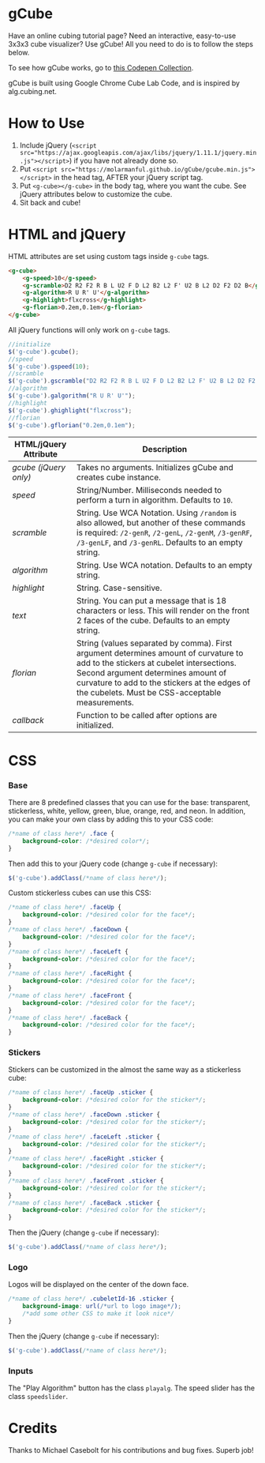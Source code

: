 gCube
==================

Have an online cubing tutorial page? Need an interactive, easy-to-use 3x3x3 cube visualizer? Use gCube! All you need to do is to follow the steps below.

To see how gCube works, go to [this Codepen Collection](http://codepen.io/collection/XOLVLQ/).

gCube is built using Google Chrome Cube Lab Code, and is inspired by alg.cubing.net.

How to Use
==================

1. Include jQuery (`<script src="https://ajax.googleapis.com/ajax/libs/jquery/1.11.1/jquery.min.js"></script>`) if you have not already done so.
2. Put `<script src="https://molarmanful.github.io/gCube/gcube.min.js"></script>` in the head tag, AFTER your jQuery script tag.
3. Put ```<g-cube></g-cube>``` in the body tag, where you want the cube. See jQuery attributes below to customize the cube.
4. Sit back and cube!

HTML and jQuery
==================
HTML attributes are set using custom tags inside `g-cube` tags.
```html
<g-cube>
	<g-speed>10</g-speed>
	<g-scramble>D2 R2 F2 R B L U2 F D L2 B2 L2 F' U2 B L2 D2 F2 D2 B</g-scramble>
	<g-algorithm>R U R' U'</g-algorithm>
	<g-highlight>flxcross</g-highlight>
	<g-florian>0.2em,0.1em</g-florian>
</g-cube>
```

All jQuery functions will only work on `g-cube` tags.
```javascript
//initialize
$('g-cube').gcube();
//speed
$('g-cube').gspeed(10);
//scramble
$('g-cube').gscramble("D2 R2 F2 R B L U2 F D L2 B2 L2 F' U2 B L2 D2 F2 D2 B");
//algorithm
$('g-cube').galgorithm("R U R' U'");
//highlight
$('g-cube').ghighlight("flxcross");
//florian
$('g-cube').gflorian("0.2em,0.1em");
```

| HTML/jQuery Attribute | Description |
|-----------|-------------|
| _gcube (jQuery only)_ | Takes no arguments. Initializes gCube and creates cube instance. |
| _speed_ | String/Number. Milliseconds needed to perform a turn in algorithm. Defaults to `10`. |
| _scramble_ | String. Use WCA Notation. Using `/random` is also allowed, but another of these commands is required: `/2-genR`, `/2-genL`, `/2-genM`, `/3-genRF`, `/3-genLF`, and `/3-genRL`. Defaults to an empty string. |
| _algorithm_ | String. Use WCA notation. Defaults to an empty string. |
| _highlight_ | String. Case-sensitive. |
| _text_ | String. You can put a message that is 18 characters or less. This will render on the front 2 faces of the cube. Defaults to an empty string. |
| _florian_ | String (values separated by comma). First argument determines amount of curvature to add to the stickers at cubelet intersections. Second argument determines amount of curvature to add to the stickers at the edges of the cubelets. Must be CSS-acceptable measurements. |
| _callback_ | Function to be called after options are initialized. |

CSS
==================

### Base
There are 8 predefined classes that you can use for the base: transparent, stickerless, white, yellow, green, blue, orange, red, and neon. In addition, you can make your own class by adding this to your CSS code:

```css
/*name of class here*/ .face {
	background-color: /*desired color*/;
}
```

Then add this to your jQuery code (change `g-cube` if necessary):
```javascript
$('g-cube').addClass(/*name of class here*/);
```

Custom stickerless cubes can use this CSS:
```css
/*name of class here*/ .faceUp {
	background-color: /*desired color for the face*/;
}
/*name of class here*/ .faceDown {
	background-color: /*desired color for the face*/;
}
/*name of class here*/ .faceLeft {
	background-color: /*desired color for the face*/;
}
/*name of class here*/ .faceRight {
	background-color: /*desired color for the face*/;
}
/*name of class here*/ .faceFront {
	background-color: /*desired color for the face*/;
}
/*name of class here*/ .faceBack {
	background-color: /*desired color for the face*/;
}
```

### Stickers
Stickers can be customized in the almost the same way as a stickerless cube:
```css
/*name of class here*/ .faceUp .sticker {
	background-color: /*desired color for the sticker*/;
}
/*name of class here*/ .faceDown .sticker {
	background-color: /*desired color for the sticker*/;
}
/*name of class here*/ .faceLeft .sticker {
	background-color: /*desired color for the sticker*/;
}
/*name of class here*/ .faceRight .sticker {
	background-color: /*desired color for the sticker*/;
}
/*name of class here*/ .faceFront .sticker {
	background-color: /*desired color for the sticker*/;
}
/*name of class here*/ .faceBack .sticker {
	background-color: /*desired color for the sticker*/;
}
```
Then the jQuery (change `g-cube` if necessary):
```javascript
$('g-cube').addClass(/*name of class here*/);
```

### Logo
Logos will be displayed on the center of the down face.
```css
/*name of class here*/ .cubeletId-16 .sticker {
	background-image: url(/*url to logo image*/);
	/*add some other CSS to make it look nice*/
}
```
Then the jQuery (change `g-cube` if necessary):
```javascript
$('g-cube').addClass(/*name of class here*/);
```

### Inputs
The "Play Algorithm" button has the class `playalg`. The speed slider has the class `speedslider`.

Credits
==================
Thanks to Michael Casebolt for his contributions and bug fixes. Superb job!
